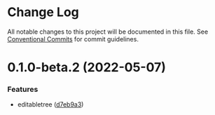 # Change Log

All notable changes to this project will be documented in this file.
See [Conventional Commits](https://conventionalcommits.org) for commit guidelines.

# 0.1.0-beta.2 (2022-05-07)

### Features

- editabletree ([d7eb9a3](https://git.hcece.com/fe-pkgs/hdec/packages/helper/commits/d7eb9a37b7455a443f4e4ebb60116129f8d3bcd1))
